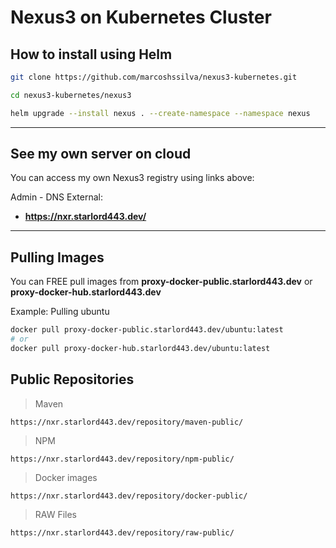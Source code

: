 # Nexus3 on Kubernetes Cluster

## How to install using Helm

```bash
git clone https://github.com/marcoshssilva/nexus3-kubernetes.git

cd nexus3-kubernetes/nexus3

helm upgrade --install nexus . --create-namespace --namespace nexus
```
---

## See my own server on cloud

You can access my own Nexus3 registry using links above:

Admin - DNS External: 
- **https://nxr.starlord443.dev/**
---

## Pulling Images

You can FREE pull images from **proxy-docker-public.starlord443.dev** or **proxy-docker-hub.starlord443.dev**

Example: Pulling ubuntu
```bash
docker pull proxy-docker-public.starlord443.dev/ubuntu:latest
# or
docker pull proxy-docker-hub.starlord443.dev/ubuntu:latest
```

## Public Repositories

> Maven
```
https://nxr.starlord443.dev/repository/maven-public/
```

> NPM
```
https://nxr.starlord443.dev/repository/npm-public/
```

> Docker images
```
https://nxr.starlord443.dev/repository/docker-public/
```

> RAW Files
```
https://nxr.starlord443.dev/repository/raw-public/
```
